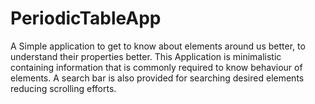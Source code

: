 # PeriodicTableApp

A Simple application to get to know about elements around us better, to understand their properties better.
This Application is minimalistic containing information that is commonly required to know behaviour of elements.
A search bar is also provided for searching desired elements reducing scrolling efforts.
